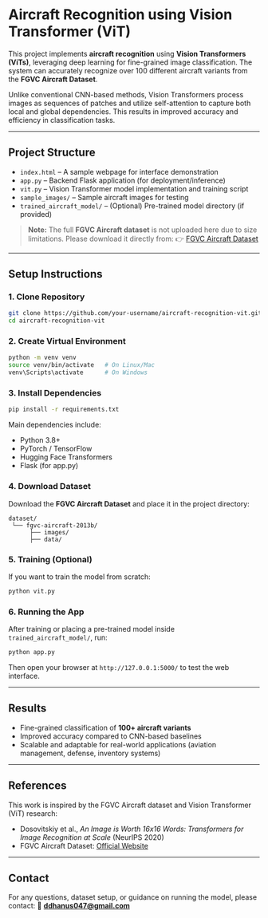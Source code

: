 # Aircraft Recognition using Vision Transformer (ViT)

This project implements **aircraft recognition** using **Vision Transformers (ViTs)**, leveraging deep learning for fine-grained image classification. The system can accurately recognize over 100 different aircraft variants from the **FGVC Aircraft Dataset**.

Unlike conventional CNN-based methods, Vision Transformers process images as sequences of patches and utilize self-attention to capture both local and global dependencies. This results in improved accuracy and efficiency in classification tasks.

---

## Project Structure

* `index.html` – A sample webpage for interface demonstration
* `app.py` – Backend Flask application (for deployment/inference)
* `vit.py` – Vision Transformer model implementation and training script
* `sample_images/` – Sample aircraft images for testing
* `trained_aircraft_model/` – (Optional) Pre-trained model directory (if provided)

> **Note:** The full **FGVC Aircraft dataset** is not uploaded here due to size limitations. Please download it directly from:
> 👉 [FGVC Aircraft Dataset](https://www.robots.ox.ac.uk/~vgg/data/fgvc-aircraft/)

---

## Setup Instructions

### 1. Clone Repository

```bash
git clone https://github.com/your-username/aircraft-recognition-vit.git
cd aircraft-recognition-vit
```

### 2. Create Virtual Environment

```bash
python -m venv venv
source venv/bin/activate   # On Linux/Mac
venv\Scripts\activate      # On Windows
```

### 3. Install Dependencies

```bash
pip install -r requirements.txt
```

Main dependencies include:

* Python 3.8+
* PyTorch / TensorFlow
* Hugging Face Transformers
* Flask (for app.py)

### 4. Download Dataset

Download the **FGVC Aircraft Dataset** and place it in the project directory:

```
dataset/
 └── fgvc-aircraft-2013b/
      ├── images/
      ├── data/
```

### 5. Training (Optional)

If you want to train the model from scratch:

```bash
python vit.py
```

### 6. Running the App

After training or placing a pre-trained model inside `trained_aircraft_model/`, run:

```bash
python app.py
```

Then open your browser at `http://127.0.0.1:5000/` to test the web interface.

---

## Results

* Fine-grained classification of **100+ aircraft variants**
* Improved accuracy compared to CNN-based baselines
* Scalable and adaptable for real-world applications (aviation management, defense, inventory systems)

---

## References

This work is inspired by the FGVC Aircraft dataset and Vision Transformer (ViT) research:

* Dosovitskiy et al., *An Image is Worth 16x16 Words: Transformers for Image Recognition at Scale* (NeurIPS 2020)
* FGVC Aircraft Dataset: [Official Website](https://www.robots.ox.ac.uk/~vgg/data/fgvc-aircraft/)

---

## Contact

For any questions, dataset setup, or guidance on running the model, please contact:
📧 **[ddhanus047@gmail.com](mailto:ddhanus047@gmail.com)**

